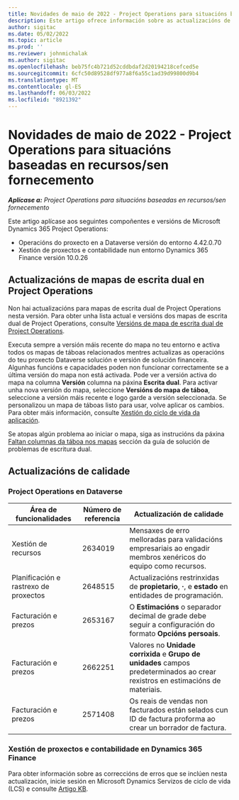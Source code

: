 ```yaml
---
title: Novidades de maio de 2022 - Project Operations para situacións baseadas en recursos/sen fornecemento
description: Este artigo ofrece información sobre as actualizacións de calidade que están dispoñibles na versión de Microsoft de maio de 2022 Dynamics 365 Project Operations para escenarios baseados en recursos/non abastecidos.
author: sigitac
ms.date: 05/02/2022
ms.topic: article
ms.prod: ''
ms.reviewer: johnmichalak
ms.author: sigitac
ms.openlocfilehash: beb75fc4b721d52cddbdaf2d20194218cefced5e
ms.sourcegitcommit: 6cfc50d89528df977a8f6a55c1ad39d99800d9b4
ms.translationtype: MT
ms.contentlocale: gl-ES
ms.lasthandoff: 06/03/2022
ms.locfileid: "8921392"
---
```

# <a name="whats-new-may-2022---project-operations-for-resourcenon-stocked-based-scenarios"></a>Novidades de maio de 2022 - Project Operations para situacións baseadas en recursos/sen fornecemento

_**Aplícase a:** Project Operations para situacións baseadas en recursos/sen fornecemento_

Este artigo aplícase aos seguintes compoñentes e versións de Microsoft Dynamics 365 Project Operations:

- Operacións do proxecto en a Dataverse versión do entorno 4.42.0.70
- Xestión de proxectos e contabilidade nun entorno Dynamics 365 Finance versión 10.0.26

## <a name="project-operations-dual-write-maps-updates"></a>Actualizacións de mapas de escrita dual en Project Operations

Non hai actualizacións para mapas de escrita dual de Project Operations nesta versión. Para obter unha lista actual e versións dos mapas de escrita dual de Project Operations, consulte [Versións de mapa de escrita dual de Project Operations](../environment/resource-dual-write-maps.md).

Executa sempre a versión máis recente do mapa no teu entorno e activa todos os mapas de táboas relacionados mentres actualizas as operacións do teu proxecto Dataverse solución e versión de solución financeira. Algunhas funcións e capacidades poden non funcionar correctamente se a última versión do mapa non está activada. Pode ver a versión activa do mapa na columna **Versión** columna na páxina **Escrita dual**. Para activar unha nova versión do mapa, seleccione **Versións do mapa de táboa**, seleccione a versión máis recente e logo garde a versión seleccionada. Se personalizou un mapa de táboas listo para usar, volve aplicar os cambios. Para obter máis información, consulte [Xestión do ciclo de vida da aplicación](/dynamics365/fin-ops-core/dev-itpro/data-entities/dual-write/app-lifecycle-management).

Se atopas algún problema ao iniciar o mapa, siga as instrucións da páxina [Faltan columnas da táboa nos mapas](/dynamics365/fin-ops-core/dev-itpro/data-entities/dual-write/dual-write-troubleshooting-finops-upgrades#missing-table-columns-issue-on-maps) sección da guía de solución de problemas de escritura dual.

## <a name="quality-updates"></a>Actualizacións de calidade
### <a name="project-operations-on-dataverse"></a>Project Operations en Dataverse

| Área de funcionalidades | Número de referencia | Actualización de calidade |
| --- | --- | --- |
| Xestión de recursos | 2634019 | Mensaxes de erro melloradas para validacións empresariais ao engadir membros xenéricos do equipo como recursos. |
| Planificación e rastrexo de proxectos | 2648515 | Actualizacións restrinxidas de **propietario**, **·**, e **estado** en entidades de programación. |
| Facturación e prezos | 2653167 | O **Estimacións** o separador decimal de grade debe seguir a configuración do formato **Opcións persoais**. |
| Facturación e prezos| 2662251 | Valores no **Unidade corrixida** e **Grupo de unidades** campos predeterminados ao crear rexistros en estimacións de materiais. |
| Facturación e prezos| 2571408 | Os reais de vendas non facturados están selados cun ID de factura proforma ao crear un borrador de factura. |

### <a name="project-management-and-accounting-in-dynamics-365-finance"></a>Xestión de proxectos e contabilidade en Dynamics 365 Finance

Para obter información sobre as correccións de erros que se inclúen nesta actualización, inicie sesión en Microsoft Dynamics Servizos de ciclo de vida (LCS) e consulte [Artigo KB](https://fix.lcs.dynamics.com/Issue/Details?bugId=662864).
